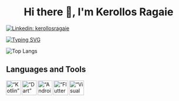 <h1 align="center">Hi there 👋, I'm Kerollos Ragaie</h1>

[![Linkedin: kerollosragaie](https://img.shields.io/badge/-kerollosragaie-blue?style=flat-square&logo=Linkedin&logoColor=white&link=https://www.linkedin.com/in/kerollos-ragaie-youssef-b9529aa6/)](https://www.linkedin.com/in/kerollos-ragaie-youssef-b9529aa6/)

[![Typing SVG](https://readme-typing-svg.herokuapp.com?color=%2338C2FF&size=38&center=true&width=1000&lines=Android+and+Flutter+developer)](https://git.io/typing-svg)

![Top Langs](https://github-readme-stats.vercel.app/api/top-langs/?username=kerolosragaie&layout=compact)

## Languages and Tools
<img align="left" alt=“Kotlin” width="40px" src="https://www.vectorlogo.zone/logos/kotlinlang/kotlinlang-icon.svg"/>
<img align="left" alt=“Dart” width="40px" src="https://www.vectorlogo.zone/logos/dartlang/dartlang-icon.svg"/>
<img align="left" alt=“Android” width="40px" src="https://www.vectorlogo.zone/logos/android/android-icon.svg"/>
<img align="left" alt=“Flutter” width="40px" src="https://www.vectorlogo.zone/logos/flutterio/flutterio-icon.svg"/>
<img align="left" alt=“Visual Studio Code” width="40px" src="https://www.vectorlogo.zone/logos/visualstudio_code/visualstudio_code-icon.svg"/>

